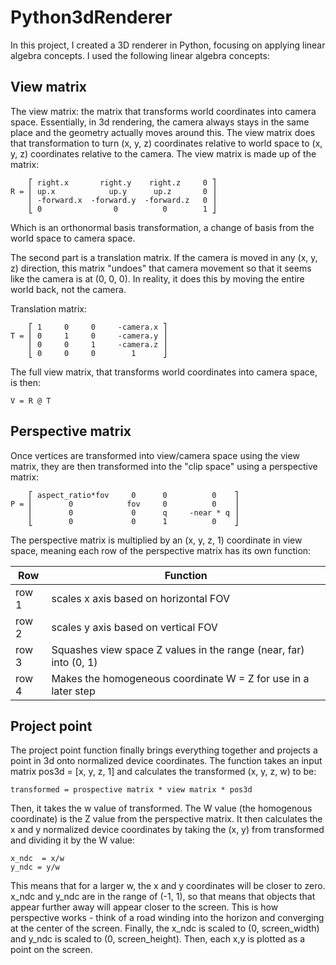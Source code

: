 # Python3dRenderer
In this project, I created a 3D renderer in Python, focusing on applying linear algebra concepts.
I used the following linear algebra concepts:
## View matrix  
The view matrix: the matrix that transforms world coordinates 
into camera space. Essentially, in 3d rendering, 
the camera always stays in the same place and the geometry actually moves around this. 
The view matrix does that transformation to turn (x, y, z) coordinates 
relative to world space to (x, y, z) coordinates relative to the camera.
The view matrix is made up of the matrix:

```
    ⎡ right.x       right.y    right.z     0 ⎤
R = ⎢ up.x            up.y      up.z       0 ⎥
    ⎢ -forward.x  -forward.y  -forward.z   0 ⎥
    ⎣ 0                0          0        1 ⎦
```
Which is an orthonormal basis transformation, a change of basis from the world 
space to camera space.

The second part is a translation matrix. If the camera is moved in any (x, y, z)
direction, this matrix "undoes" that camera movement so that it seems like the 
camera is at (0, 0, 0). In reality, it does this by moving the entire world back,
not the camera.

Translation matrix:
```
    ⎡ 1     0     0     -camera.x ⎤
T = ⎢ 0     1     0     -camera.y ⎥
    ⎢ 0     0     1     -camera.z ⎥
    ⎣ 0     0     0        1      ⎦
```
The full view matrix, that transforms world coordinates into camera space, is then:
```
V = R @ T 
```

## Perspective matrix
Once vertices are transformed into view/camera space using the view matrix,
they are then transformed into the  "clip space" using a perspective matrix:

``` 
    ⎡ aspect_ratio*fov     0      0          0    ⎤
P = ⎢        0            fov     0          0    ⎥
    ⎢        0             0      q     -near * q ⎥
    ⎣        0             0      1          0    ⎦
```
The perspective matrix is multiplied by an (x, y, z, 1) coordinate in view space,
meaning each row of the perspective matrix has its own function:

| Row   | Function                                                          |
|-------|-------------------------------------------------------------------|
| row 1 | scales x axis based on horizontal FOV                             |
| row 2 | scales y axis based on vertical FOV                               |
| row 3 | Squashes view space Z values in the range (near, far) into (0, 1) |
| row 4 | Makes the homogeneous coordinate W = Z for use in  a later step   |

## Project point
The project point function finally brings everything together and projects a point in 3d
onto normalized device coordinates. The function takes an input matrix pos3d = [x, y, z, 1] and calculates the transformed (x, y, z, w) to be:
```
transformed = prospective matrix * view matrix * pos3d
```
Then, it takes the w value of transformed. The W value (the homogenous coordinate) is
the Z value from the perspective matrix. It then calculates the x and y normalized device coordinates 
by taking the (x, y) from transformed and dividing it by the W value:
```
x_ndc  = x/w
y_ndc = y/w
```
This means that for a larger w, the x and y coordinates will be closer to zero.
x_ndc and y_ndc are in the range of (-1, 1), so that means that objects that appear further away
will appear closer to the screen. This is how perspective works - think of a road
winding into the horizon and converging at the center of the screen. 
Finally, the x_ndc is scaled to (0, screen_width) and y_ndc is scaled to (0, screen_height).
Then, each x,y is plotted as a point on the screen.
